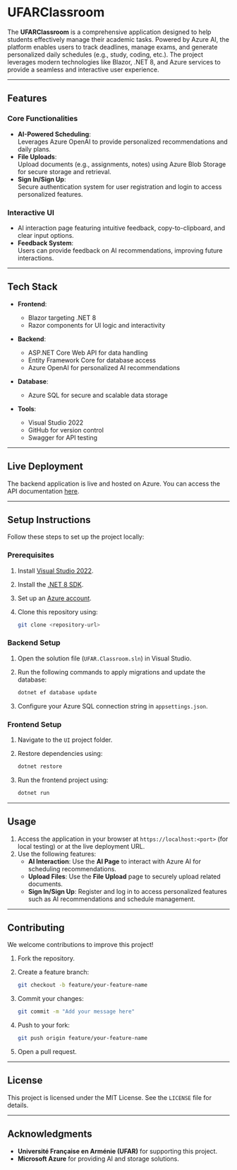 
# **UFARClassroom**

The **UFARClassroom** is a comprehensive application designed to help students effectively manage their academic tasks. Powered by Azure AI, the platform enables users to track deadlines, manage exams, and generate personalized daily schedules (e.g., study, coding, etc.). The project leverages modern technologies like Blazor, .NET 8, and Azure services to provide a seamless and interactive user experience.

---

## **Features**

### **Core Functionalities**

- **AI-Powered Scheduling**:  
  Leverages Azure OpenAI to provide personalized recommendations and daily plans.  
- **File Uploads**:  
  Upload documents (e.g., assignments, notes) using Azure Blob Storage for secure storage and retrieval.  
- **Sign In/Sign Up**:  
  Secure authentication system for user registration and login to access personalized features.  

### **Interactive UI**  

- AI interaction page featuring intuitive feedback, copy-to-clipboard, and clear input options.  
- **Feedback System**:  
  Users can provide feedback on AI recommendations, improving future interactions.

---

## **Tech Stack**

- **Frontend**:  
  - Blazor targeting .NET 8  
  - Razor components for UI logic and interactivity  

- **Backend**:  
  - ASP.NET Core Web API for data handling  
  - Entity Framework Core for database access  
  - Azure OpenAI for personalized AI recommendations  

- **Database**:  
  - Azure SQL for secure and scalable data storage  

- **Tools**:  
  - Visual Studio 2022  
  - GitHub for version control  
  - Swagger for API testing  

---

## **Live Deployment**

The backend application is live and hosted on Azure. You can access the API documentation [here](https://classroombackend.azurewebsites.net/swagger/index.html).

---

## **Setup Instructions**

Follow these steps to set up the project locally:

### **Prerequisites**

1. Install [Visual Studio 2022](https://visualstudio.microsoft.com/).  
2. Install the [.NET 8 SDK](https://dotnet.microsoft.com/download).  
3. Set up an [Azure account](https://azure.microsoft.com/).  
4. Clone this repository using:  

   ```bash
   git clone <repository-url>
   ```

### **Backend Setup**

1. Open the solution file (`UFAR.Classroom.sln`) in Visual Studio.  
2. Run the following commands to apply migrations and update the database:  

   ```bash
   dotnet ef database update
   ```

3. Configure your Azure SQL connection string in `appsettings.json`.  

### **Frontend Setup**

1. Navigate to the `UI` project folder.  
2. Restore dependencies using:  

   ```bash
   dotnet restore
   ```

3. Run the frontend project using:  

   ```bash
   dotnet run
   ```

---

## **Usage**

1. Access the application in your browser at `https://localhost:<port>` (for local testing) or at the live deployment URL.  
2. Use the following features:  
   - **AI Interaction**: Use the **AI Page** to interact with Azure AI for scheduling recommendations.  
   - **Upload Files**: Use the **File Upload** page to securely upload related documents.  
   - **Sign In/Sign Up**: Register and log in to access personalized features such as AI recommendations and schedule management.

---

## **Contributing**

We welcome contributions to improve this project!  
1. Fork the repository.  
2. Create a feature branch:  

   ```bash
   git checkout -b feature/your-feature-name
   ```

3. Commit your changes:  

   ```bash
   git commit -m "Add your message here"
   ```

4. Push to your fork:  

   ```bash
   git push origin feature/your-feature-name
   ```

5. Open a pull request.  

---

## **License**

This project is licensed under the MIT License. See the `LICENSE` file for details.

---

## **Acknowledgments**

- **Université Française en Arménie (UFAR)** for supporting this project.  
- **Microsoft Azure** for providing AI and storage solutions.
```


